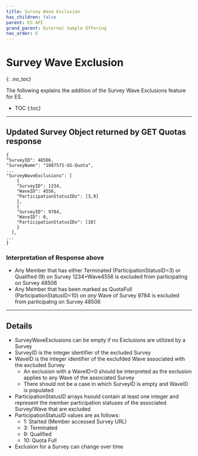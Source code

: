 ```yaml
---
title: Survey Wave Exclusion
has_children: false
parent: ES API
grand_parent: External Sample Offering
nav_order: 6
---
```


# Survey Wave Exclusion
{: .no_toc}

The following explains the addition of the Survey Wave Exclusions feature for ES.

* TOC
{:toc}

---

## Updated Survey Object returned by GET Quotas response
```plaintext
{
“SurveyID": 48506,
"SurveyName": "1087571-US-Quota",
...
"SurveyWaveExclusions": [
    {
    "SurveyID": 1234,
    "WaveID": 4556,
    "ParticipationStatusIDs": [3,9]
    },
    {
    "SurveyID": 9784,
    "WaveID": 0,
    "ParticipationStatusIDs": [10]
    }
  ],
...
}
```

### Interpretation of Response above

 - Any Member that has either Terminated (ParticipationStatusID=3) or Qualified (9) on Survey 1234+Wave4556 is excluded from participating on Survey 48506
 - Any Member that has been marked as QuotaFull (ParticipationStatusID=10) on *any* Wave of Survey 9784 is excluded from participatng on Survey 48506

 ---

## Details

 - SurveyWaveExclusions can be empty if no Exclusions are utilized by a Survey
 - SurveyID is the integer identifier of the excluded Survey
 - WaveID is the integer identifier of the exclufded Wave associated with the excluded Survey
    - An exclusion with a WaveID=0 should be interpreted as the exclusion applies to any Wave of the associated Survey
    - There should not be a case in which SurveyID is empty and WaveID is populated
- ParticipationStatusID arrays hsould contain at least one integer and represent the member participation statuses of the associated Survey/Wave that are excluded
- ParticipationStatusID values are as follows:
    - 1: Started (Member accessed Survey URL)
    - 3: Terminated
    - 9: Qualified
    - 10: Quota Full
- Exclusion for a Survey can change over time